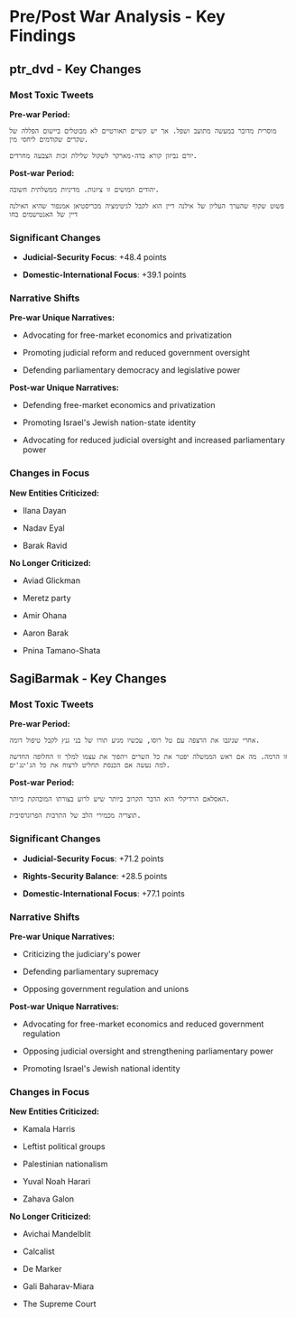 # Pre/Post War Analysis - Key Findings


## ptr_dvd - Key Changes


### Most Toxic Tweets


**Pre-war Period:**

```
מוסרית מדובר במעשה מתועב ושפל. אך יש קשיים תאורטיים לא מבוטלים ביישום הפללה של שקרים שקודמים ליחסי מין.
```

```
יורם גביזון קורא בדה-מארקר לשקול שלילת זכות הצבעה מחרדים.
```


**Post-war Period:**

```
יהודים חמושים זו ציונות. מדיניות ממשלתית חשובה.
```

```
פשוט שקוף שהערך העליון של אילנה דיין הוא לקבל לגיטימציה מכריסטיאן אמנפור שהיא האילנה דיין של האנטישמים בחו
```


### Significant Changes

- **Judicial-Security Focus**: +48.4 points

- **Domestic-International Focus**: +39.1 points


### Narrative Shifts


**Pre-war Unique Narratives:**

- Advocating for free-market economics and privatization

- Promoting judicial reform and reduced government oversight

- Defending parliamentary democracy and legislative power


**Post-war Unique Narratives:**

- Defending free-market economics and privatization

- Promoting Israel's Jewish nation-state identity

- Advocating for reduced judicial oversight and increased parliamentary power


### Changes in Focus


**New Entities Criticized:**

- Ilana Dayan

- Nadav Eyal

- Barak Ravid


**No Longer Criticized:**

- Aviad Glickman

- Meretz party

- Amir Ohana

- Aaron Barak

- Pnina Tamano-Shata


## SagiBarmak - Key Changes


### Most Toxic Tweets


**Pre-war Period:**

```
אחרי שניגבו את הרצפה עם טל רוסו, עכשיו מגיע תורו של בני גנץ לקבל טיפול דומה.
```

```
זו הרמה. מה אם ראש הממשלה יפטר את כל השרים ויהפוך את עצמו למלך זו החלופה החדשה למה נעשה אם הכנסת תחליט לרצוח את כל הג'ינג'ים.
```


**Post-war Period:**

```
האסלאם הרדיקלי הוא הדבר הקרוב ביותר שיש לרוע בצורתו המובהקת ביותר.
```

```
תוצריה מכמירי הלב של התרבות הפרוגרסיבית.
```


### Significant Changes

- **Judicial-Security Focus**: +71.2 points

- **Rights-Security Balance**: +28.5 points

- **Domestic-International Focus**: +77.1 points


### Narrative Shifts


**Pre-war Unique Narratives:**

- Criticizing the judiciary's power

- Defending parliamentary supremacy

- Opposing government regulation and unions


**Post-war Unique Narratives:**

- Advocating for free-market economics and reduced government regulation

- Opposing judicial oversight and strengthening parliamentary power

- Promoting Israel's Jewish national identity


### Changes in Focus


**New Entities Criticized:**

- Kamala Harris

- Leftist political groups

- Palestinian nationalism

- Yuval Noah Harari

- Zahava Galon


**No Longer Criticized:**

- Avichai Mandelblit

- Calcalist

- De Marker

- Gali Baharav-Miara

- The Supreme Court
